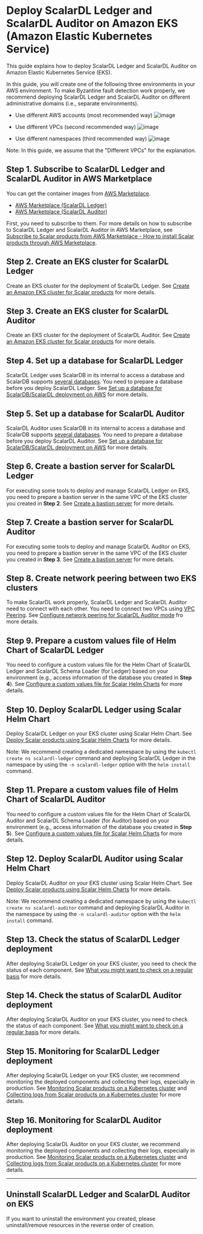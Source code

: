# Deploy ScalarDL Ledger and ScalarDL Auditor on Amazon EKS (Amazon Elastic Kubernetes Service)

This guide explains how to deploy ScalarDL Ledger and ScalarDL Auditor on Amazon Elastic Kubernetes Service (EKS).

In this guide, you will create one of the following three environments in your AWS environment. To make Byzantine fault detection work properly, we recommend deploying ScalarDL Ledger and ScalarDL Auditor on different administrative domains (i.e., separate environments).

* Use different AWS accounts (most recommended way)
  ![image](./images/png/EKS_ScalarDL_Auditor_Multi_Account.drawio.png)

* Use different VPCs (second recommended way)
  ![image](./images/png/EKS_ScalarDL_Auditor_Multi_VPC.drawio.png)

* Use different namespaces (third recommended way)
  ![image](./images/png/EKS_ScalarDL_Auditor_Multi_Namespace.drawio.png)

Note: In this guide, we assume that the "Different VPCs" for the explanation.

## Step 1. Subscribe to ScalarDL Ledger and ScalarDL Auditor in AWS Marketplace

You can get the container images from [AWS Marketplace](https://aws.amazon.com/marketplace/seller-profile?id=bd4cd7de-49cd-433f-97ba-5cf71d76ec7b).

* [AWS Marketplace (ScalarDL Ledger)](https://aws.amazon.com/marketplace/pp/prodview-3jdwfmqonx7a2)
* [AWS Marketplace (ScalarDL Auditor)](https://aws.amazon.com/marketplace/pp/prodview-tj7svy75gu7m6)

First, you need to subscribe to them. For more details on how to subscribe to ScalarDL Ledger and ScalarDL Auditor in AWS Marketplace, see [Subscribe to Scalar products from AWS Marketplace - How to install Scalar products through AWS Marketplace](./AwsMarketplaceGuide.md#subscribe-to-scalar-products-from-aws-marketplace).

## Step 2. Create an EKS cluster for ScalarDL Ledger

Create an EKS cluster for the deployment of ScalarDL Ledger. See [Create an Amazon EKS cluster for Scalar products](./CreateEKSClusterForScalarProducts.md) for more details.

## Step 3. Create an EKS cluster for ScalarDL Auditor

Create an EKS cluster for the deployment of ScalarDL Auditor. See [Create an Amazon EKS cluster for Scalar products](./CreateEKSClusterForScalarProducts.md) for more details.

## Step 4. Set up a database for ScalarDL Ledger

ScalarDL Ledger uses ScalarDB in its internal to access a database and ScalarDB supports [several databases](https://github.com/scalar-labs/scalardb/blob/master/docs/scalardb-supported-databases.md). You need to prepare a database before you deploy ScalarDL Ledger. See [Set up a database for ScalarDB/ScalarDL deployment on AWS](./SetupDatabaseForAWS.md) for more details.

## Step 5. Set up a database for ScalarDL Auditor

ScalarDL Auditor uses ScalarDB in its internal to access a database and ScalarDB supports [several databases](https://github.com/scalar-labs/scalardb/blob/master/docs/scalardb-supported-databases.md). You need to prepare a database before you deploy ScalarDL Auditor. See [Set up a database for ScalarDB/ScalarDL deployment on AWS](./SetupDatabaseForAWS.md) for more details.

## Step 6. Create a bastion server for ScalarDL Ledger

For executing some tools to deploy and manage ScalarDL Ledger on EKS, you need to prepare a bastion server in the same VPC of the EKS cluster you created in **Step 2**. See [Create a bastion server](./CreateBastionServer.md) for more details.

## Step 7. Create a bastion server for ScalarDL Auditor

For executing some tools to deploy and manage ScalarDL Auditor on EKS, you need to prepare a bastion server in the same VPC of the EKS cluster you created in **Step 3**. See [Create a bastion server](./CreateBastionServer.md) for more details.

## Step 8. Create network peering between two EKS clusters

To make ScalarDL work properly, ScalarDL Ledger and ScalarDL Auditor need to connect with each other. You need to connect two VPCs using [VPC Peering](https://docs.aws.amazon.com/vpc/latest/peering/create-vpc-peering-connection.html). See [Configure network peering for ScalarDL Auditor mode](./NetworkPeeringForScalarDLAuditor.md) fro more details.

## Step 9. Prepare a custom values file of Helm Chart of ScalarDL Ledger

You need to configure a custom values file for the Helm Chart of ScalarDL Ledger and ScalarDL Schema Loader (for Ledger) based on your environment (e.g., access information of the database you created in **Step 4**). See [Configure a custom values file for Scalar Helm Charts](https://github.com/scalar-labs/helm-charts/blob/main/docs/configure-custom-values-file.md) for more details.

## Step 10. Deploy ScalarDL Ledger using Scalar Helm Chart

Deploy ScalarDL Ledger on your EKS cluster using Scalar Helm Chart. See [Deploy Scalar products using Scalar Helm Charts](https://github.com/scalar-labs/helm-charts/blob/main/docs/how-to-deploy-scalar-products.md) for more details.

Note: We recommend creating a dedicated namespace by using the `kubectl create ns scalardl-ledger` command and deploying ScalarDL Ledger in the namespace by using the `-n scalardl-ledger` option with the `helm install` command.

## Step 11. Prepare a custom values file of Helm Chart of ScalarDL Auditor

You need to configure a custom values file for the Helm Chart of ScalarDL Auditor and ScalarDL Schema Loader (for Auditor) based on your environment (e.g., access information of the database you created in **Step 5**). See [Configure a custom values file for Scalar Helm Charts](https://github.com/scalar-labs/helm-charts/blob/main/docs/configure-custom-values-file.md) for more details.

## Step 12. Deploy ScalarDL Auditor using Scalar Helm Chart

Deploy ScalarDL Auditor on your EKS cluster using Scalar Helm Chart. See [Deploy Scalar products using Scalar Helm Charts](https://github.com/scalar-labs/helm-charts/blob/main/docs/how-to-deploy-scalar-products.md) for more details.

Note: We recommend creating a dedicated namespace by using the `kubectl create ns scalardl-auditor` command and deploying ScalarDL Auditor in the namespace by using the `-n scalardl-auditor` option with the `helm install` command.

## Step 13. Check the status of ScalarDL Ledger deployment

After deploying ScalarDL Ledger on your EKS cluster, you need to check the status of each component. See [What you might want to check on a regular basis](./RegularCheck.md) for more details.

## Step 14. Check the status of ScalarDL Auditor deployment

After deploying ScalarDL Auditor on your EKS cluster, you need to check the status of each component. See [What you might want to check on a regular basis](./RegularCheck.md) for more details.

## Step 15. Monitoring for ScalarDL Ledger deployment

After deploying ScalarDL Ledger on your EKS cluster, we recommend monitoring the deployed components and collecting their logs, especially in production. See [Monitoring Scalar products on a Kubernetes cluster](./K8sMonitorGuide.md) and [Collecting logs from Scalar products on a Kubernetes cluster](./K8sLogCollectionGuide.md) for more details.

## Step 16. Monitoring for ScalarDL Auditor deployment

After deploying ScalarDL Auditor on your EKS cluster, we recommend monitoring the deployed components and collecting their logs, especially in production. See [Monitoring Scalar products on a Kubernetes cluster](./K8sMonitorGuide.md) and [Collecting logs from Scalar products on a Kubernetes cluster](./K8sLogCollectionGuide.md) for more details.

---

## Uninstall ScalarDL Ledger and ScalarDL Auditor on EKS

If you want to uninstall the environment you created, please uninstall/remove resources in the reverse order of creation.
